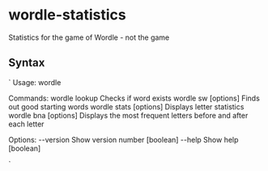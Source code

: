 # wordle-statistics
Statistics for the game of Wordle - not the game

## Syntax

`
Usage: wordle <command>

Commands:
  wordle lookup <word>    Checks if word exists
  wordle sw [options]     Finds out good starting words
  wordle stats [options]  Displays letter statistics
  wordle bna [options]    Displays the most frequent letters before and after each letter

Options:
  --version  Show version number  [boolean]
  --help     Show help  [boolean]

`
